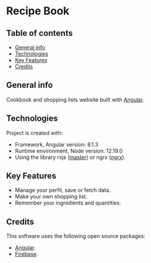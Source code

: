 # Recipe Book

## Table of contents
* [General info](#general-info)
* [Technologies](#technologies)
* [Key Features](#key-features)
* [Credits](#credits)

## General info
Cookbook and shopping lists website built with [Angular](https://angular.io/).

## Technologies
Project is created with:
* Framework, Angular version: 8.1.3
* Runtime environment, Node version: 12.19.0
* Using the library rxjs ([master](https://github.com/JulioRodriguezR/recipe-book)) or ngrx ([ngrx](https://github.com/JulioRodriguezR/recipe-book/tree/ngrx)).

## Key Features
- Manage your perfil, save or fetch data.
- Make your own shopping list.
- Remember your ingredients and quantities.

## Credits
This software uses the following open source packages:
- [Angular](https://angular.io/).
- [Firebase](https://firebase.google.com/).
